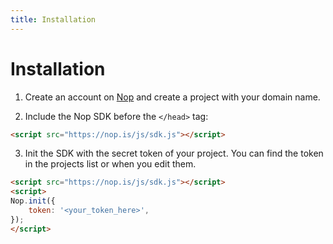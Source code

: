 ```yaml
---
title: Installation
---
```

# Installation

1. Create an account on [Nop](https://nop.is) and create a project with your domain name.  

2. Include the Nop SDK before the `</head>` tag:

```html
<script src="https://nop.is/js/sdk.js"></script>
```

3. Init the SDK with the secret token of your project. You can find the token in the projects list or when you edit them.

```html
<script src="https://nop.is/js/sdk.js"></script>
<script>
Nop.init({
    token: '<your_token_here>',
});
</script>
```


